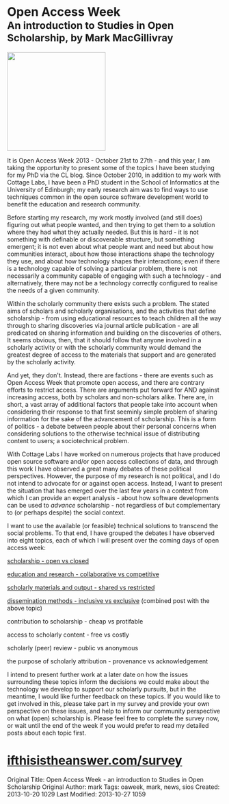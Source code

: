 <div class="row-fluid">
<div class="span10">
<div class="hero-unit">
<h1>Open Access Week<br>
<small>An introduction to Studies in Open Scholarship, by Mark MacGillivray</small>
</h1>
</div>
</div>
<div class="span2">
<img class="img thumbnail" src="http://cottagelabs.com/media/150px-Open_Access_logo_PLoS_white.svg_.png" style="height:230px;margin-top:0px;">
</div>
</div>

It is Open Access Week 2013 - October 21st to 27th - and this year, I am taking the opportunity to present some of the topics I have been studying for my PhD via the CL blog. Since October 2010, in addition to my work with Cottage Labs, I have been a PhD student in the School of Informatics at the University of Edinburgh; my early research aim was to find ways to use techniques common in the open source software development world to benefit the education and research community.

Before starting my research, my work mostly involved (and still does) figuring out what people wanted, and then trying to get them to a solution where they had what they actually needed. But this is hard - it is not something with definable or discoverable structure, but something emergent; it is not even about what people want and need but about how communities interact, about how those interactions shape the technology they use, and about how technology shapes their interactions; even if there is a technology capable of solving a particular problem, there is not necessarily a community capable of engaging with such a technology - and alternatively, there may not be a technology correctly configured to realise the needs of a given community.

Within the scholarly community there exists such a problem. The stated aims of scholars and scholarly organisations, and the activities that define scholarship - from using educational resources to teach children all the way through to sharing discoveries via journal article publication - are all predicated on sharing information and building on the discoveries of others. It seems obvious, then, that it should follow that anyone involved in a scholarly activity or with the scholarly community would demand the greatest degree of access to the materials that support and are generated by the scholarly activity.

And yet, they don't. Instead, there are factions - there are events such as Open Access Week that promote open access, and there are contrary efforts to restrict access. There are arguments put forward for AND against increasing access, both by scholars and non-scholars alike. There are, in short, a vast array of additional factors that people take into account when considering their response to that first seeminly simple problem of sharing information for the sake of the advancement of scholarship. This is a form of politics - a debate between people about their personal concerns when considering solutions to the otherwise technical issue of distributing content to users; a sociotechnical problem.

With Cottage Labs I have worked on numerous projects that have produced open source software and/or open access collections of data, and through this work I have observed a great many debates of these political perspectives. However, the purpose of my research is not political, and I do not intend to advocate for or against open access. Instead, I want to present the situation that has emerged over the last few years in a context from which I can provide an expert analysis - about how software developments can be used to <i>advance</i> scholarship - not regardless of but complementary to (or perhaps despite) the social context.

I want to use the available (or feasible) technical solutions to transcend the social problems. To that end, I have grouped the debates I have observed into eight topics, each of which I will present over the coming days of open access week:

<div class="well">
<p><a href="http://cottagelabs.com/news/open-access-week-scholarship-open-closed">scholarship - open vs closed</a></p>
<p><a href="http://cottagelabs.com/news/open-access-week-education-research-collaborative-competitive">education and research - collaborative vs competitive</a></p>
<p><a href="http://cottagelabs.com/news/open-access-week-materials-output-shared-restricted">scholarly materials and output - shared vs restricted</a></p>
<p><a href="http://cottagelabs.com/news/open-access-week-materials-output-shared-restricted">dissemination methods - inclusive vs exclusive</a> (combined post with the above topic)</p>
<p>contribution to scholarship - cheap vs protifable</p>
<p>access to scholarly content - free vs costly</p>
<p>scholarly (peer) review - public vs anonymous</p>
<p>the purpose of scholarly attribution - provenance vs acknowledgement</p>
</div>

I intend to present further work at a later date on how the issues surrounding these topics inform the decisions we could make about the technology we develop to support our scholarly pursuits, but in the meantime, I would like further feedback on these topics. If you would like to get involved in this, please take part in my survey and provide your own perspective on these issues, and help to inform our community perspective on what (open) scholarship is. Please feel free to complete the survey now, or wait until the end of the week if you would prefer to read my detailed posts about each topic first.

<div class="hero-unit">
<h1><a href="http://ifthisistheanswer.com/survey">ifthisistheanswer.com/survey</a></h1>
</div>












Original Title: Open Access Week - an introduction to Studies in Open Scholarship
Original Author: mark
Tags: oaweek, mark, news, sios
Created: 2013-10-20 1029
Last Modified: 2013-10-27 1059
